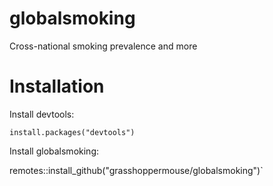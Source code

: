 # globalsmoking
Cross-national smoking prevalence and more
# Installation

Install devtools:

`install.packages("devtools")`

Install globalsmoking:

remotes::install_github("grasshoppermouse/globalsmoking")`
